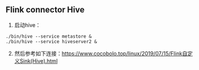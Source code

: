 ## Flink connector Hive










1. 启动hive：
```sbtshell
./bin/hive --service metastore &
./bin/hive --service hiveserver2 &
```
2. 然后参考如下连接：https://www.cocobolo.top/linux/2019/07/15/Flink自定义Sink(Hive).html

